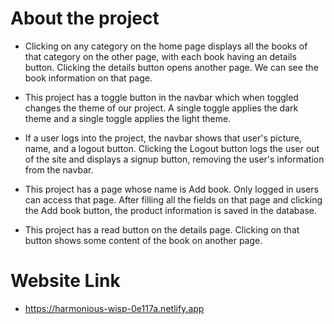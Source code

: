 # About the project

- Clicking on any category on the home page displays all the books of that category on the other page, with each book having an details button. Clicking the details button opens another page. We can see the book information on that page.

- This project has a toggle button in the navbar which when toggled changes the theme of our project. A single toggle applies the dark theme and a single toggle applies the light theme.
 
- If a user logs into the project, the navbar shows that user's picture, name, and a logout button. Clicking the Logout button logs the user out of the site and displays a signup button, removing the user's information from the navbar.

- This project has a page whose name is Add book. Only logged in users can access that page. After filling all the fields on that page and clicking the Add book button, the product information is saved in the database.

- This project has a read button on the details page. Clicking on that button shows some content of the book on another page.


# Website Link
- https://harmonious-wisp-0e117a.netlify.app

